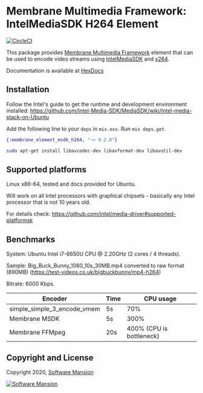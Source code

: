 # Membrane Multimedia Framework: IntelMediaSDK H264 Element

[![CircleCI](https://circleci.com/gh/membraneframework/membrane-element-msdk-h264.svg?style=svg)](https://circleci.com/gh/membraneframework/membrane-element-MSDK-h264)

This package provides [Membrane Multimedia Framework](https://membraneframework.org)
element that can be used to encode video streams using [IntelMediaSDK](https://www.IntelMediaSDK.org)
and [x264](https://www.videolan.org/developers/x264.html).

Documentation is available at [HexDocs](https://hexdocs.pm/membrane_element_msdk_h264/)

## Installation

Follow the Intel's guide to get the runtime and development environment installed:
https://github.com/Intel-Media-SDK/MediaSDK/wiki/Intel-media-stack-on-Ubuntu

Add the following line to your `deps` in `mix.exs`. Run `mix deps.get`.

```elixir
{:membrane_element_msdk_h264, "~> 0.2.0"}
```

```bash
sudo apt-get install libavcodec-dev libavformat-dev libavutil-dev
```

## Supported platforms

Linux x86-64, tested and docs provided for Ubuntu.

Will work on all Intel processors with graphical chipsets - basically any Intel processor that is not 10 years old.

For details check: https://github.com/intel/media-driver#supported-platformsk

## Benchmarks

System: Ubuntu Intel i7-6650U CPU @ 2.20GHz (2 cores / 4 threads).

Sample: Big_Buck_Bunny_1080_10s_30MB.mp4 converted to raw format (890MB) (https://test-videos.co.uk/bigbuckbunny/mp4-h264)

Bitrate: 6000 Kbps.

Encoder | Time | CPU usage
------- | ---- | ---------
simple_simple_3_encode_vmem | 5s | 70%
Membrane MSDK | 5s | 300%
Membrane FFMpeg | 20s | 400% (CPU is bottleneck)

## Copyright and License

Copyright 2020, [Software Mansion](https://swmansion.com/?utm_source=git&utm_medium=readme&utm_campaign=membrane)

[![Software Mansion](https://membraneframework.github.io/static/logo/swm_logo_readme.png)](https://swmansion.com/?utm_source=git&utm_medium=readme&utm_campaign=membrane)
